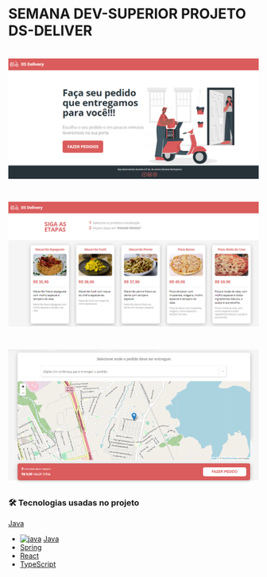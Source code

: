 # SEMANA DEV-SUPERIOR PROJETO DS-DELIVER  


<h1 align="center">
  <img alt="TelaInicial" title="#TelaInicial" src="./IMG_README/Home.PNG" />
</h1>

<h1 align="center">
  <img alt="lista_produtos" title="#lista_produtos" src="./IMG_README/lista_produtos.PNG" />
</h1>

<h1 align="center">
  <img alt="mapa_pedidos" title="#mapa_pedidos" src="./IMG_README/mapa_pedidos.PNG" />
</h1>


### 🛠 Tecnologias usadas no projeto

<a href="https://www.java.com/pt-BR/" target="_blank">Java</a>

- [![java](https://emoji.gg/assets/emoji/java.png)](https://emoji.gg/emoji/java) [Java](https://www.java.com/pt-BR/)
- [Spring](https://spring.io/)
- [React](https://pt-br.reactjs.org/)
- [TypeScript](https://www.typescriptlang.org/)
